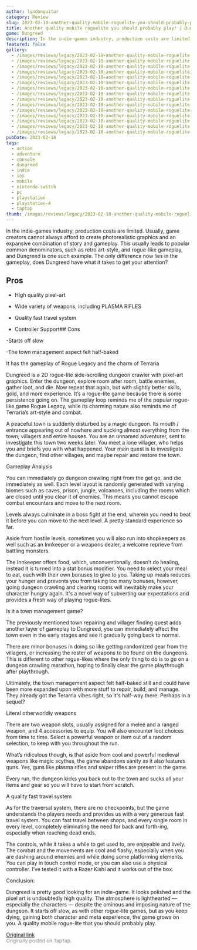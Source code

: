 ```yaml
---
author: lyndonguitar
category: Review
slug: 2023-02-10-another-quality-mobile-roguelite-you-should-probably-play-dungreed-full-review
title: Another quality mobile roguelite you should probably play! | Dungreed - Full Review
game: Dungreed
description: In the indie-games industry, production costs are limited. Usually, game creators cannot always afford to create photorealistic graphics and an expansive combination of story and gameplay. This usually leads to popular common denominators, such as retro art-style, and rogue-like gameplay, and Dungreed is one such example. The only difference now lies in the gameplay, does Dungreed have what it takes to get your attention?
featured: false
gallery:
  - /images/reviews/legacy/2023-02-10-another-quality-mobile-roguelite-you-should-probably-play--dungreed---full-review-0.avif
  - /images/reviews/legacy/2023-02-10-another-quality-mobile-roguelite-you-should-probably-play--dungreed---full-review-1.avif
  - /images/reviews/legacy/2023-02-10-another-quality-mobile-roguelite-you-should-probably-play--dungreed---full-review-2.avif
  - /images/reviews/legacy/2023-02-10-another-quality-mobile-roguelite-you-should-probably-play--dungreed---full-review-3.avif
  - /images/reviews/legacy/2023-02-10-another-quality-mobile-roguelite-you-should-probably-play--dungreed---full-review-4.avif
  - /images/reviews/legacy/2023-02-10-another-quality-mobile-roguelite-you-should-probably-play--dungreed---full-review-5.avif
  - /images/reviews/legacy/2023-02-10-another-quality-mobile-roguelite-you-should-probably-play--dungreed---full-review-6.avif
  - /images/reviews/legacy/2023-02-10-another-quality-mobile-roguelite-you-should-probably-play--dungreed---full-review-7.avif
  - /images/reviews/legacy/2023-02-10-another-quality-mobile-roguelite-you-should-probably-play--dungreed---full-review-8.avif
  - /images/reviews/legacy/2023-02-10-another-quality-mobile-roguelite-you-should-probably-play--dungreed---full-review-9.avif
  - /images/reviews/legacy/2023-02-10-another-quality-mobile-roguelite-you-should-probably-play--dungreed---full-review-10.avif
  - /images/reviews/legacy/2023-02-10-another-quality-mobile-roguelite-you-should-probably-play--dungreed---full-review-11.avif
  - /images/reviews/legacy/2023-02-10-another-quality-mobile-roguelite-you-should-probably-play--dungreed---full-review-12.avif
  - /images/reviews/legacy/2023-02-10-another-quality-mobile-roguelite-you-should-probably-play--dungreed---full-review-13.avif
  - /images/reviews/legacy/2023-02-10-another-quality-mobile-roguelite-you-should-probably-play--dungreed---full-review-14.avif
pubDate: 2023-02-10
tags:
  - action
  - adventure
  - console
  - dungreed
  - indie
  - ios
  - mobile
  - nintendo-switch
  - pc
  - playstation
  - playstation-4
  - taptap
thumb: /images/reviews/legacy/2023-02-10-another-quality-mobile-roguelite-you-should-probably-play--dungreed---full-review-0.avif
---
```


In the indie-games industry, production costs are limited. Usually, game creators cannot always afford to create photorealistic graphics and an expansive combination of story and gameplay. This usually leads to popular common denominators, such as retro art-style, and rogue-like gameplay, and Dungreed is one such example. The only difference now lies in the gameplay, does Dungreed have what it takes to get your attention?




## Pros



- High quality pixel-art


- Wide variety of weapons, including PLASMA RIFLES


- Quality fast travel system


- Controller Support## Cons


-Starts off slow

-The town management aspect felt half-baked

It has the gameplay of Rogue Legacy and the charm of Terraria

Dungreed is a 2D rogue-lite side-scrolling dungeon crawler with pixel-art graphics. Enter the dungeon, explore room after room, battle enemies, gather loot, and die. Now repeat that again, but with slightly better skills, gold, and more experience. It’s a rogue-lite game because there is some persistence going on. The gameplay loop reminds me of the popular rogue-like game Rogue Legacy, while its charming nature also reminds me of Terraria’s art-style and combat.

A peaceful town is suddenly disturbed by a magic dungeon. Its mouth / entrance appearing out of nowhere and sucking almost everything from the town; villagers and entire houses. You are an unnamed adventurer, sent to investigate this town two weeks later. You meet a lone villager, who helps you and briefs you with what happened. Your main quest is to investigate the dungeon, find other villages, and maybe repair and restore the town.

Gameplay Analysis

You can immediately go dungeon crawling right from the get go, and die immediately as well. Each level layout is randomly generated with varying biomes such as caves, prison, jungle, volcanoes, including the rooms which are closed until you clear it of enemies. This means you cannot escape combat encounters and move to the next room.

Levels always culminate in a boss fight at the end, wherein you need to beat it before you can move to the next level. A pretty standard experience so far.

Aside from hostile levels, sometimes you will also run into shopkeepers as well such as an Innkeeper or a weapons dealer, a welcome reprieve from battling monsters.

The Innkeeper offers food, which, unconventionally, doesn’t do healing, instead it is turned into a stat bonus modifier. You need to select your meal to eat, each with their own bonuses to give to you. Taking up meals reduces your hunger and prevents you from taking too many bonuses, however, going dungeon crawling and clearing rooms will inevitably make your character hungry again. It's a novel way of subverting our expectations and provides a fresh way of playing rogue-lites.

Is it a town management game?

The previously mentioned town repairing and villager finding quest adds another layer of gameplay to Dungreed, you can immediately affect the town even in the early stages and see it gradually going back to normal.

There are minor bonuses in doing so like getting randomized gear from the villagers, or increasing the roster of weapons to be found on the dungeons. This is different to other rogue-likes where the only thing to do is to go on a dungeon crawling marathon, hoping to finally clear the game playthrough after playthrough.

Ultimately, the town management aspect felt half-baked still and could have been more expanded upon with more stuff to repair, build, and manage. They already got the Terarria vibes right, so it's half-way there. Perhaps in a sequel?

Literal otherworldly weapons

There are two weapon slots, usually assigned for a melee and a ranged weapon, and 4 accessories to equip. You will also encounter loot choices from time to time. Select a powerful weapon or item out of a random selection, to keep with you throughout the run.

What’s ridiculous though, is that aside from cool and powerful medieval weapons like magic scythes, the game abandons sanity as it also features guns. Yes, guns like plasma rifles and sniper rifles are present in the game.

Every run, the dungeon kicks you back out to the town and sucks all your items and gear so you will have to start from scratch.

A quality fast travel system

As for the traversal system, there are no checkpoints, but the game understands the players needs and provides us with a very generous fast travel system. You can fast travel between shops, and every single room in every level, completely eliminating the need for back and forth-ing, especially when reaching dead ends.

The controls, while it takes a while to get used to, are enjoyable and lively. The combat and the movements are cool and flashy, especially when you are dashing around enemies and while doing some platforming elements. You can play in touch control mode, or you can also use a physical controller. I’ve tested it with a Razer Kishi and it works out of the box.

Conclusion:

Dungreed is pretty good looking for an indie-game. It looks polished and the pixel art is undoubtedly high quality. The atmosphere is lighthearted — especially the characters — despite the ominous and imposing nature of the dungeon. It starts off slow, as with other rogue-lite games, but as you keep dying, gaining both character and meta experience, the game grows on you.  A quality mobile rogue-lite that you should probably play.

[Original link](https://www.taptap.io/post/4492574)<br><span style="font-size: 0.95em; color: #888;">Originally posted on TapTap.</span>